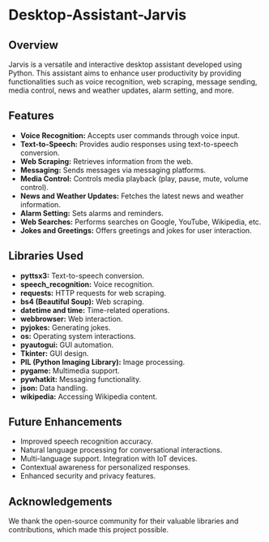 
# Desktop-Assistant-Jarvis



## Overview
Jarvis is a versatile and interactive desktop assistant developed using Python. This assistant aims to enhance user productivity by providing functionalities such as voice recognition, web scraping, message sending, media control, news and weather updates, alarm setting, and more.
## Features
- **Voice Recognition:** Accepts user commands through voice input.
- **Text-to-Speech:** Provides audio responses using text-to-speech conversion.
- **Web Scraping:** Retrieves information from the web.
- **Messaging:** Sends messages via messaging platforms.
- **Media Control:** Controls media playback (play, pause, mute, volume control).
- **News and Weather Updates:** Fetches the latest news and weather information.
- **Alarm Setting:** Sets alarms and reminders.
- **Web Searches:** Performs searches on Google, YouTube, Wikipedia, etc.
- **Jokes and Greetings:** Offers greetings and jokes for user interaction.
## Libraries Used
- **pyttsx3:** Text-to-speech conversion.
- **speech_recognition:** Voice recognition.
- **requests:** HTTP requests for web scraping.
- **bs4 (Beautiful Soup):** Web scraping.
- **datetime and time:** Time-related operations.
- **webbrowser:** Web interaction.
- **pyjokes:** Generating jokes.
- **os:** Operating system interactions.
- **pyautogui:** GUI automation.
- **Tkinter:** GUI design.
- **PIL (Python Imaging Library):** Image processing.
- **pygame:** Multimedia support.
- **pywhatkit:** Messaging functionality.
- **json:** Data handling.
- **wikipedia:** Accessing Wikipedia content.
## Future Enhancements 
- Improved speech recognition accuracy. 
- Natural language processing for conversational interactions.
- Multi-language support. Integration with IoT devices.
- Contextual awareness for personalized responses.
- Enhanced security and privacy features.
## Acknowledgements

We thank the open-source community for their valuable libraries and contributions, which made this project possible.
